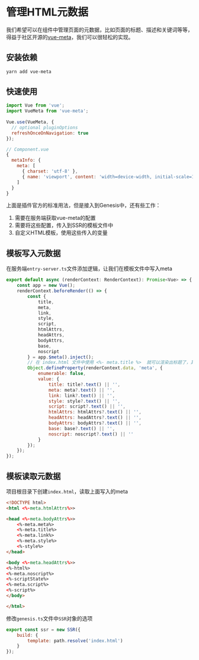 # 管理HTML元数据
我们希望可以在组件中管理页面的元数据，比如页面的标题、描述和关键词等等，得益于社区开源的[vue-meta](https://vue-meta.nuxtjs.org)，我们可以很轻松的实现。

## 安装依赖
```bash
yarn add vue-meta
```

## 快速使用
```javascript
import Vue from 'vue';
import VueMeta from 'vue-meta';
 
Vue.use(VueMeta, {
  // optional pluginOptions
  refreshOnceOnNavigation: true
});

```
```javascript
// Component.vue
{
  metaInfo: {
    meta: [
      { charset: 'utf-8' },
      { name: 'viewport', content: 'width=device-width, initial-scale=1' }
    ]
  }
}
```
上面是插件官方的标准用法，但是接入到Genesis中，还有些工作：
1. 需要在服务端获取vue-meta的配置
2. 需要将这些配置，传入到SSR的模板文件中
3. 自定义HTML模板，使用这些传入的变量

## 模板写入元数据
在服务端`entry-server.ts`文件添加逻辑，让我们在模板文件中写入meta
```javascript
export default async (renderContext: RenderContext): Promise<Vue> => {
    const app = new Vue();
    renderContext.beforeRender(() => {
        const {
            title,
            meta,
            link,
            style,
            script,
            htmlAttrs,
            headAttrs,
            bodyAttrs,
            base,
            noscript
        } = app.$meta().inject();
        // 在 index.html 文件中使用 <%- meta.title %>  就可以渲染出标题了，其它的举一反三
        Object.defineProperty(renderContext.data, 'meta', {
            enumerable: false,
            value: {
                title: title?.text() || '',
                meta: meta?.text() || '',
                link: link?.text() || '',
                style: style?.text() || '',
                script: script?.text() || '',
                htmlAttrs: htmlAttrs?.text() || '',
                headAttrs: headAttrs?.text() || '',
                bodyAttrs: bodyAttrs?.text() || '',
                base: base?.text() || '',
                noscript: noscript?.text() || ''
            }
        });
    });
});
```

## 模板读取元数据
项目根目录下创建`index.html`，读取上面写入的meta
```html
<!DOCTYPE html>
<html <%-meta.htmlAttrs%>>

<head <%-meta.bodyAttrs%>>
    <%-meta.meta%>
    <%-meta.title%>
    <%-meta.link%>
    <%-meta.style%>
    <%-style%>
</head>

<body <%-meta.headAttrs%>>
<%-html%>
<%-meta.noscript%>
<%-scriptState%>
<%-meta.script%>
<%-script%>
</body>

</html>
```
修改`genesis.ts`文件中`SSR`对象的选项
```javascript
export const ssr = new SSR({
    build: {
        template: path.resolve('index.html')
    }
});
```